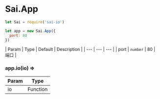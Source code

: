 # Sai.App


```js
let Sai = require('sai-io')

let app = new Sai.App({
  port: 80
})
```

| Param | Type | Default | Description |
| --- | --- | --- |
| port | <code>number</code> | 80 | 端口 |

### app.io(io) ⇒

| Param | Type |
| --- | --- |
| io | Function |